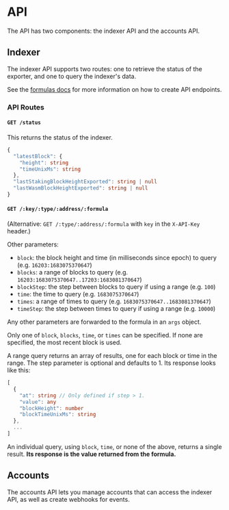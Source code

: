 # API

The API has two components: the indexer API and the accounts API.

## Indexer

The indexer API supports two routes: one to retrieve the status of the exporter,
and one to query the indexer's data.

See the [formulas docs](./formulas.md) for more information on how to create API
endpoints.

### API Routes

#### `GET /status`

This returns the status of the indexer.

```ts
{
  "latestBlock": {
    "height": string
    "timeUnixMs": string
  },
  "lastStakingBlockHeightExported": string | null
  "lastWasmBlockHeightExported": string | null
}
```

#### `GET /:key/:type/:address/:formula`

(Alternative: `GET /:type/:address/:formula` with `key` in the `X-API-Key`
header.)

Other parameters:

- `block`: the block height and time (in milliseconds since epoch) to query
  (e.g. `16203:1683075370647`)
- `blocks`: a range of blocks to query (e.g. `16203:1683075370647..17203:1683081370647`)
- `blockStep`: the step between blocks to query if using a range (e.g. `100`)
- `time`: the time to query (e.g. `1683075370647`)
- `times`: a range of times to query (e.g. `1683075370647..1683081370647`)
- `timeStep`: the step between times to query if using a range (e.g. `10000`)

Any other parameters are forwarded to the formula in an `args` object.

Only one of `block`, `blocks`, `time`, or `times` can be specified. If none are
specified, the most recent block is used.

A range query returns an array of results, one for each block or time in the
range. The step parameter is optional and defaults to 1. Its response looks like
this:

```ts
[
  {
    "at": string // Only defined if step > 1.
    "value": any
    "blockHeight": number
    "blockTimeUnixMs": string
  },
  ...
]
```

An individual query, using `block`, `time`, or none of the above, returns a
single result. **Its response is the value returned from the formula.**

## Accounts

The accounts API lets you manage accounts that can access the indexer API, as
well as create webhooks for events.
